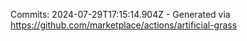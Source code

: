 Commits: 2024-07-29T17:15:14.904Z - Generated via https://github.com/marketplace/actions/artificial-grass
<br>
